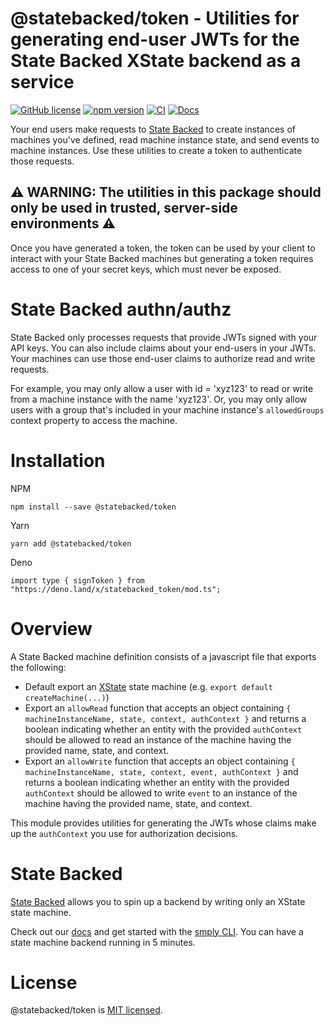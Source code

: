 # @statebacked/token - Utilities for generating end-user JWTs for the State Backed XState backend as a service
[![GitHub license](https://img.shields.io/badge/license-MIT-blue.svg)](https://github.com/statebacked/token/blob/main/LICENSE) [![npm version](https://img.shields.io/npm/v/@statebacked/token.svg?style=flat)](https://www.npmjs.com/package/@statebacked/token) [![CI](https://github.com/statebacked/token/actions/workflows/ci.yaml/badge.svg)](https://github.com/statebacked/token/actions/workflows/ci.yaml) [![Docs](https://img.shields.io/badge/docs-machine_def-blue)](https://statebacked.github.io/token/)

Your end users make requests to [State Backed](https://statebacked.dev) to create instances of machines you've defined, read machine instance state, and send events to machine instances.
Use these utilities to create a token to authenticate those requests.

## :warning: WARNING: The utilities in this package should only be used in trusted, server-side environments :warning:

Once you have generated a token, the token can be used by your client to interact with your State Backed machines but generating a token requires access to one of your secret keys, which must never be exposed.

# State Backed authn/authz

State Backed only processes requests that provide JWTs signed with your API keys.
You can also include claims about your end-users in your JWTs.
Your machines can use those end-user claims to authorize read and write requests.

For example, you may only allow a user with id = 'xyz123' to read or write from a machine instance with the name 'xyz123'.
Or, you may only allow users with a group that's included in your machine instance's `allowedGroups` context property to access the machine.

# Installation

NPM
```
npm install --save @statebacked/token
```

Yarn
```
yarn add @statebacked/token
```

Deno
```
import type { signToken } from "https://deno.land/x/statebacked_token/mod.ts";
```

# Overview

A State Backed machine definition consists of a javascript file that exports the following:
- Default export an [XState](https://xstate.js.org/docs/) state machine (e.g. `export default createMachine(...)`)
- Export an `allowRead` function that accepts an object containing `{ machineInstanceName, state, context, authContext }` and returns a boolean indicating whether an entity with the provided `authContext` should be allowed to read an instance of the machine having the provided name, state, and context.
- Export an `allowWrite` function that accepts an object containing `{ machineInstanceName, state, context, event, authContext }` and returns a boolean indicating whether an entity with the provided `authContext` should be allowed to write `event` to an instance of the machine having the provided name, state, and context.

This module provides utilities for generating the JWTs whose claims make up the `authContext` you use for authorization decisions.

# State Backed

[State Backed](https://statebacked.dev) allows you to spin up a backend by writing only an XState state machine.

Check out our [docs](https://docs.statebacked.dev) and get started with the [smply CLI](https://github.com/statebacked/smply). You can have a state machine backend running in 5 minutes.

# License

@statebacked/token is [MIT licensed](https://github.com/statebacked/token/blob/main/LICENSE).
